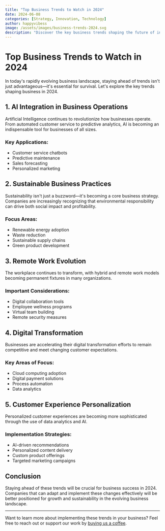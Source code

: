 ```yaml
---
title: "Top Business Trends to Watch in 2024"
date: 2024-06-08
categories: [Strategy, Innovation, Technology]
author: happyvibess
image: /assets/images/business-trends-2024.svg
description: "Discover the key business trends shaping the future of industry in 2024. From AI integration to sustainable practices, learn what's driving business success."
---
```


# Top Business Trends to Watch in 2024

In today's rapidly evolving business landscape, staying ahead of trends isn't just advantageous—it's essential for survival. Let's explore the key trends shaping business in 2024.

## 1. AI Integration in Business Operations

Artificial Intelligence continues to revolutionize how businesses operate. From automated customer service to predictive analytics, AI is becoming an indispensable tool for businesses of all sizes.

### Key Applications:
- Customer service chatbots
- Predictive maintenance
- Sales forecasting
- Personalized marketing

## 2. Sustainable Business Practices

Sustainability isn't just a buzzword—it's becoming a core business strategy. Companies are increasingly recognizing that environmental responsibility can drive both social impact and profitability.

### Focus Areas:
- Renewable energy adoption
- Waste reduction
- Sustainable supply chains
- Green product development

## 3. Remote Work Evolution

The workplace continues to transform, with hybrid and remote work models becoming permanent fixtures in many organizations.

### Important Considerations:
- Digital collaboration tools
- Employee wellness programs
- Virtual team building
- Remote security measures

## 4. Digital Transformation

Businesses are accelerating their digital transformation efforts to remain competitive and meet changing customer expectations.

### Key Areas of Focus:
- Cloud computing adoption
- Digital payment solutions
- Process automation
- Data analytics

## 5. Customer Experience Personalization

Personalized customer experiences are becoming more sophisticated through the use of data analytics and AI.

### Implementation Strategies:
- AI-driven recommendations
- Personalized content delivery
- Custom product offerings
- Targeted marketing campaigns

## Conclusion

Staying ahead of these trends will be crucial for business success in 2024. Companies that can adapt and implement these changes effectively will be better positioned for growth and sustainability in the evolving business landscape.

---

Want to learn more about implementing these trends in your business? Feel free to reach out or support our work by [buying us a coffee](https://www.buymeacoffee.com/happyvibess).

